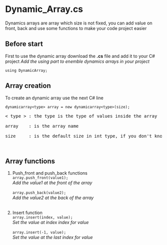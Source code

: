 # Dynamic_Array.cs

Dynamics arrays are array which size is not fixed, you can add value on front, back and use some functions to make your code project easier

## Before start

First to use the dynamic array download the **.cs** file and add it to your C# project
*Add the using part to enemble dynamics arrays in your project*

```using DynamicArray;```

## Array creation

To create an dynamic array use the next C# line

```dynamicarray<type> array = new dynamicarray<type>(size);```

<pre>< type > : the type is the type of values inside the array<br>
array    : is the array name<br>
size     : is the default size in int type, if you don't know what size you need use 0 as a empty array</pre><br>

## Array functions
1. Push_front and push_back functions <br>
```array.push_front(value1);``` <br>
*Add the value1 at the front of the array*<br><br>
```array.push_back(value2);```<br>
*Add the value2 at the back of the array*<br><br>

2. Insert function <br>
```array.insert(index, value);``` <br>
*Set the value at index index for value*<br><br>
```array.insert(-1, value);```<br>
*Set the value at the last index for value*<br><br>
